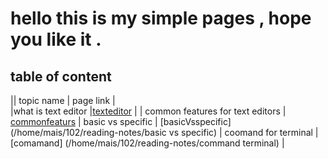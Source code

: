 # hello this is my simple  pages , hope you like it .

## table of content 

|| topic name           	| page link  	|   	  
|what is text editor    	|[texteditor](/home/mais/102/reading-notes/TextEditor.md)	|
|   common features for text editors	|   [commonfeaturs](/home/mais/102/reading-notes/commonfeatures.md)	|   basic vs specific	| [basicVsspecific](/home/mais/102/reading-notes/basic vs specific)
|   coomand for terminal	|  [comamand] (/home/mais/102/reading-notes/command terminal)	|   
